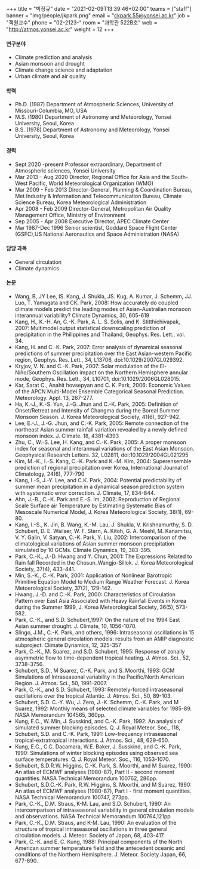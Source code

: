﻿+++
title = "박정규"
date = "2021-02-09T13:39:46+02:00"
teams = ["staff"]
banner = "img/people/jkpark.png"
email = "ckpark.55@yonsei.ac.kr"
job = "객원교수"
phone = "02-2123-"
room = "과학관 522B호"
web = "http://atmos.yonsei.ac.kr"
weight = 12
+++

#### 연구분야
+ Climate prediction and analysis
+ Asian monsoon and drought
+ Climate change science and adaptation
+ Urban climate and air quality


#### 학력
+ Ph.D. (1987) Department of Atmospheric Sciences, University of Missouri-Columbia, MO, USA
+ M.S. (1980) Department of Astronomy and Meteorology, Yonsei University, Seoul, Korea
+ B.S. (1978) Department of Astronomy and Meteorology, Yonsei University, Seoul, Korea


#### 경력
+ Sept 2020 -present 	Professor extraordinary, Department of Atmospheric sciences, Yonsei University
+ Mar 2013 – Aug 2020	Director, Regional Office for Asia and the South-West Pacific, World Meteorological Organization (WMO)
+ Mar 2009 - Feb 2013	Director-General, Planning & Coordination Bureau, Met Industry & Information and Telecommunication Bureau, Climate Science Bureau, Korea Meteorological Administration
+ Apr 2008 - Feb 2009	Director-General, Metropolitan Air Quality Management Office, Ministry of Environment
+ Sep 2005 - Apr 2008	Executive Director, APEC Climate Center
+ Mar 1987-Dec 1996	Senior scientist, Goddard Space Flight Center (GSFC),US National Aeronautics and Space Administration (NASA)


#### 담당 과목
+ General circulation
+ Climate dynamics


#### 논문
+ Wang, B, JY Lee, IS. Kang, J. Shukla, JS. Kug, A. Kumar, J. Schemm, JJ. Luo, T. Yamagata and CK. Park, 2008: How accurately do coupled climate models predict the leading modes of Asian-Australian monsoon interannual variability? Climate Dynamics, 30, 605-619
+ Kang, H., K.-H. An, C.-K. Park, A. L. S. Solis, and K. Stitthichivapak, 2007:  Multimodel output statistical downscaling prediction of precipitation in the Philippines and Thailand, Geophys. Res. Lett., vol. 34.
+ Kang, H. and C.-K. Park, 2007: Error analysis of dynamical seasonal predictions of summer precipitation over the East Asian-western Pacific region, Geophys. Res. Lett., 34, L13706, doi:10.1029/2007GL029392.
+ Kryjov, V. N. and C.-K. Park, 2007: Solar modulation of the El-Niño/Southern Oscillation impact on the Northern Hemisphere annular mode, Geophys. Res. Lett., 34, L10701, doi:10.1029/2006GL028015.
+ Kar, Sarat C., Anahit hovsepyan and C. K. Park, 2006: Economic Values of the APCN Multi-Model Ensemble Categorical Seasonal Prediction. Meteorology. Appl. 13, 267-277.
+ Ha, K.-J., K.-S. Yun, J.-G. Jhun and C.-K. Park, 2005: Definition of Onset/Retreat and Intensity of Changma during the Boreal Summer Monsoon Season. J. Korea Meteorological Society, 41(6), 927-942.
+ Lee, E.-J., J.-G. Jhun, and C.-K. Park, 2005: Remote connection of the northeast Asian summer rainfall variation revealed by a newly defined monsoon index. J. Climate. 18, 4381-4393
+ Zhu, C., W.-S. Lee, H. Kang, and C.-K. Park, 2005: A proper monsoon index for seasonal and interannual variations of the East Asian Monsoon. Geophysical Research Letters. 32, L02811, doi:10.1029/2004GL021295
+ Kim, M.-K., I.-S. Kang, C.-K. Park and K.-M. Kim, 2004: Superensemble prediction of regional precipitation over Korea, International Journal of Climatology, 24(6), 777-790
+ Kang, I.-S, J.-Y. Lee, and C.K. Park, 2004: Potential predictability of summer mean precipitation in a dynamical season prediction system with systematic error correction. J. Climate, 17, 834-844.
+ Ahn, J.-B., C.-K. Park and E.-S. Im, 2002: Reproduction of Regional Scale Surface air Temperature by Estimating Systematic Bias of Mesoscale Numerical Model, J. Korea Meteorological Society, 38(1), 69-80.
+ Kang, I.-S., K. Jin, B. Wang, K.-M. Lau, J. Shukla, V. Krishnamurthy, S. D. Schubert, D. E. Wailser, W. F. Stern, A. Kitoh, G. A. Meehl, M. Kanamitsu, V. Y. Galin, V. Satyan, C.-K. Park, Y. Liu, 2002: Intercomparison of the climatological variations of Asian summer monsoon precipitation simulated by 10 GCMs. Climate Dynamics, 19, 383-395.
+ Park, C.-K., J.-D. Hwang and Y. Chun, 2001: The Expressions Related to Rain fall Recorded in the Chosun_Wangjo-Sillok. J. Korea Meteorological Society, 37(4), 433-441.
+ Min, S.-K., C.-K. Park, 2001: Application of Nonlinear Barotropic Primitive Equation Model to Medium Range Weather Forecast. J. Korea Metoerological Society, 37(2), 129-142.
+ Hwang, J.-D. and C.-K. Park, 2000: Characteristics of Circulation Pattern over East Asia Associated with Heavy Rainfall Events in Korea during the Summer 1999, J. Korea Meteorological Society, 36(5), 573-582.
+ Park, C.-K., and S.D. Schubert,1997: On the nature of the 1994 East Asian summer drought. J. Climate, 10, 1056-1070.
+ Slingo, J.M., C.-K. Park, and others, 1996: Intraseasonal oscillations in 15 atmospheric general circulation models: results from an AMIP diagnostic subproject. Climate Dynamics, 12, 325-357
+ Park, C.-K., M. Suarez, and S.D. Schubert, 1995: Response of zonally asymmetric flow to time-dependent tropical heating. J. Atmos. Sci., 52, 3738-3756.
+ Schubert, S.D., M Suarez, C.-K. Park, and S. Moorthi, 1993: GCM Simulations of Intraseasonal variability in the Pacific/North American Region. J. Atmos. Sci., 50, 1991-2007.
+ Park, C.-K., and S.D. Schubert, 1993: Remotely-forced intraseasonal oscillations over the tropical Atlantic. J. Atmos. Sci., 50, 89-103.
+ Schubert, S.D. C.-Y. Wu, J. Zero, J.-K. Schemm, C.-K. Park, and M Suarez, 1992: Monthly means of selected climate variables for 1985-89. NASA Memorandum 104565, 360pp.
+ Kung, E.C., W. Min, J. Susskind, and C.-K. Park, 1992: An analysis of simulated summer blocking episodes. Q. J. Royal Meteor. Soc., 118,
+ Schubert, S.D. and C.-K. Park, 1991: Low-frequency intraseasonal tropical-extratropical interactions. J. Atmos. Sci., 48, 629-650.
+ Kung, E.C., C.C. Dacamara, W.E. Baker, J. Susskind, and C.-K. Park, 1990: Simulations of winter blocking episodes using observed sea surface temperatures. Q. J. Royal Meteor. Soc., 116, 1053-1070.
+ Schubert, S.D.R.W. Higgins, C.-K. Park, S. Moorthi, and M Suarez, 1990: An atlas of ECMWF analyses (1980-87), Part II - second moment quantities. NASA Technical Memorandum 100762, 286pp.
+ Schubert, S.D.C.-K. Park, R.W. Higgins, S. Moorthi, and M Suarez, 1990: An atlas of ECMWF analyses (1980-87), Part I - first moment quantities. NASA Technical Memorandum 100747, 273pp.
+ Park, C.-K., D.M. Straus, K-M. Lau, and S.D. Schubert, 1990: An intercomparison of intraseasonal variability in general circulation models and observations. NASA Technical Memorandum 100764,121pp.
+ Park, C.-K., D.M. Straus, and K-M. Lau, 1990: An evaluation of the structure of tropical intraseasonal oscillations in three general circulation models. J. Meteor. Society of Japan, 68, 403-417.
+ Park, C.-K. and E. C. Kung, 1988: Principal components of the North American summer temperature field and the antecedent oceanic and conditions of the Northern Hemisphere. J. Meteor. Society Japan, 66, 677-690.
